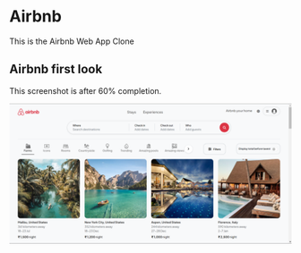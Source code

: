 # Airbnb

This is the Airbnb Web App Clone

## Airbnb first look

This screenshot is after 60% completion.

![Airbnb first look](public/icon/Airbnb_firstlook.png)
